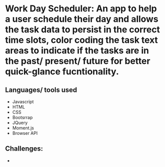 # Work Day Scheduler: An app to help a user schedule their day and allows the task data to persist in the correct time slots, color coding the task text areas to indicate if the tasks are in the past/ present/ future for better quick-glance fucntionality.

## Languages/ tools used

* Javascript
* HTML
* CSS
* Bootsrrap
* JQuery
* Moment.js
* Browser API

## Challenges:

* 
